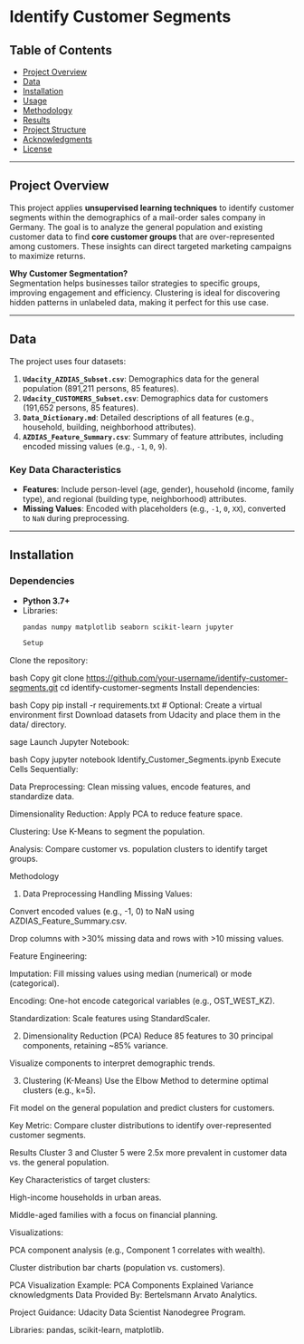 # Identify Customer Segments

## Table of Contents
- [Project Overview](#project-overview)
- [Data](#data)
- [Installation](#installation)
- [Usage](#usage)
- [Methodology](#methodology)
- [Results](#results)
- [Project Structure](#project-structure)
- [Acknowledgments](#acknowledgments)
- [License](#license)

---

## Project Overview
This project applies **unsupervised learning techniques** to identify customer segments within the demographics of a mail-order sales company in Germany. The goal is to analyze the general population and existing customer data to find **core customer groups** that are over-represented among customers. These insights can direct targeted marketing campaigns to maximize returns. 

**Why Customer Segmentation?**  
Segmentation helps businesses tailor strategies to specific groups, improving engagement and efficiency. Clustering is ideal for discovering hidden patterns in unlabeled data, making it perfect for this use case.

---

## Data
The project uses four datasets:
1. **`Udacity_AZDIAS_Subset.csv`**: Demographics data for the general population (891,211 persons, 85 features).  
2. **`Udacity_CUSTOMERS_Subset.csv`**: Demographics data for customers (191,652 persons, 85 features).  
3. **`Data_Dictionary.md`**: Detailed descriptions of all features (e.g., household, building, neighborhood attributes).  
4. **`AZDIAS_Feature_Summary.csv`**: Summary of feature attributes, including encoded missing values (e.g., `-1`, `0`, `9`).  

### Key Data Characteristics
- **Features**: Include person-level (age, gender), household (income, family type), and regional (building type, neighborhood) attributes.  
- **Missing Values**: Encoded with placeholders (e.g., `-1`, `0`, `XX`), converted to `NaN` during preprocessing.  

---

## Installation

### Dependencies
- **Python 3.7+**
- Libraries:  
  ```bash
  pandas numpy matplotlib seaborn scikit-learn jupyter

  Setup
Clone the repository:

bash
Copy
git clone https://github.com/your-username/identify-customer-segments.git
cd identify-customer-segments
Install dependencies:

bash
Copy
pip install -r requirements.txt  # Optional: Create a virtual environment first
Download datasets from Udacity and place them in the data/ directory.

sage
Launch Jupyter Notebook:

bash
Copy
jupyter notebook Identify_Customer_Segments.ipynb
Execute Cells Sequentially:

Data Preprocessing: Clean missing values, encode features, and standardize data.

Dimensionality Reduction: Apply PCA to reduce feature space.

Clustering: Use K-Means to segment the population.

Analysis: Compare customer vs. population clusters to identify target groups.

Methodology
1. Data Preprocessing
Handling Missing Values:

Convert encoded values (e.g., -1, 0) to NaN using AZDIAS_Feature_Summary.csv.

Drop columns with >30% missing data and rows with >10 missing values.

Feature Engineering:

Imputation: Fill missing values using median (numerical) or mode (categorical).

Encoding: One-hot encode categorical variables (e.g., OST_WEST_KZ).

Standardization: Scale features using StandardScaler.

2. Dimensionality Reduction (PCA)
Reduce 85 features to 30 principal components, retaining ~85% variance.

Visualize components to interpret demographic trends.

3. Clustering (K-Means)
Use the Elbow Method to determine optimal clusters (e.g., k=5).

Fit model on the general population and predict clusters for customers.

Key Metric: Compare cluster distributions to identify over-represented customer segments.

Results
Cluster 3 and Cluster 5 were 2.5x more prevalent in customer data vs. the general population.

Key Characteristics of target clusters:

High-income households in urban areas.

Middle-aged families with a focus on financial planning.

Visualizations:

PCA component analysis (e.g., Component 1 correlates with wealth).

Cluster distribution bar charts (population vs. customers).

PCA Visualization
Example: PCA Components Explained Variance
cknowledgments
Data Provided By: Bertelsmann Arvato Analytics.

Project Guidance: Udacity Data Scientist Nanodegree Program.

Libraries: pandas, scikit-learn, matplotlib.
